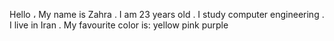 Hello ، My name is Zahra .
I am 23 years old .
I study computer engineering .
I live in Iran .
My favourite color is:
yellow 
pink 
purple 
